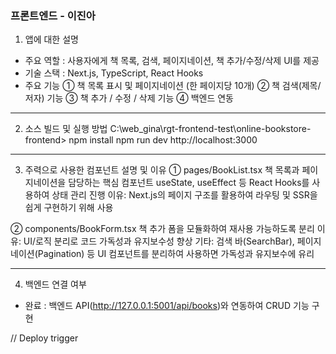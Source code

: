 ### 프론트엔드 - 이진아

1. 앱에 대한 설명
- 주요 역할 : 사용자에게 책 목록, 검색, 페이지네이션, 책 추가/수정/삭제 UI를 제공
- 기술 스택 : Next.js, TypeScript, React Hooks
- 주요 기능
  ① 책 목록 표시 및 페이지네이션 (한 페이지당 10개)
  ② 책 검색(제목/저자) 기능
  ③ 책 추가 / 수정 / 삭제 기능
  ④ 백엔드 연동


-----------------------------------------------------------------------


2. 소스 빌드 및 실행 방법
C:\web_gina\rgt-frontend-test\online-bookstore-frontend>
npm install
npm run dev
http://localhost:3000


-----------------------------------------------------------------------


3. 주력으로 사용한 컴포넌트 설명 및 이유
① pages/BookList.tsx
책 목록과 페이지네이션을 담당하는 핵심 컴포넌트
useState, useEffect 등 React Hooks를 사용하여 상태 관리 진행
이유: Next.js의 페이지 구조를 활용하여 라우팅 및 SSR을 쉽게 구현하기 위해 사용

② components/BookForm.tsx
책 추가 폼을 모듈화하여 재사용 가능하도록 분리
이유: UI/로직 분리로 코드 가독성과 유지보수성 향상
기타: 검색 바(SearchBar), 페이지네이션(Pagination) 등 UI 컴포넌트를 분리하여 사용하면 가독성과 유지보수에 유리


-----------------------------------------------------------------------


4. 백엔드 연결 여부
- 완료 : 백엔드 API(http://127.0.0.1:5001/api/books)와 연동하여 CRUD 기능 구현



/ /   D e p l o y   t r i g g e r  
 